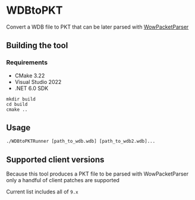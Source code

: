 # WDBtoPKT

Convert a WDB file to PKT that can be later parsed with [WowPacketParser](https://github.com/TrinityCore/WowPacketParser)

## Building the tool

### Requirements

* CMake 3.22
* Visual Studio 2022
* .NET 6.0 SDK

```
mkdir build
cd build
cmake ..
```

## Usage
`./WDBtoPKTRunner [path_to_wdb.wdb] [path_to_wdb2.wdb]...`

## Supported client versions

Because this tool produces a PKT file to be parsed with WowPacketParser only a handful of client patches are supported

Current list includes all of `9.x`
